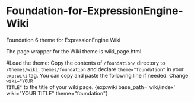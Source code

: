 # Foundation-for-ExpressionEngine-Wiki
Foundation 6 theme for ExpressionEngine Wiki

The page wrapper for the Wiki theme is wiki_page.html. 

#Load the theme:
Copy the contents of <code>/foundation/</code> directory to <code>/themes/wiki_themes/foundation</code> and declare <code>theme="foundation"</code> in your <code>exp:wiki</code> tag. 
You can copy and paste the following line if needed. Change <code>wiki="YOUR TITLE"</code> to the title of your wiki page.
{exp:wiki base_path='wiki/index' wiki="YOUR TITLE" theme="foundation"}

